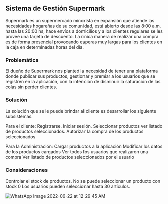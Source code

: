 ## Sistema de Gestión Supermark

Supermark es un supermercado minorista en expansión que atiende las necesidades hogareñas de su comunidad, está abierto desde las 8:00 a.m. hasta las 20:00 hs, hace envíos a domicilios y a los clientes regulares se les provee una tarjeta de descuento. La única manera de realizar una compra es de forma presencial provocando esperas muy largas para los clientes en la caja en determinadas horas del día.

### Problemática

El dueño de Supermark nos planteó la necesidad de tener una plataforma donde publicar sus productos, gestionar y premiar a los usuarios que se registren en la aplicación, con la intención de disminuir la saturación de las colas sin perder clientes.

### Solución

La solución que se le puede brindar al cliente es desarrollar los siguiente subsistemas.


Para el cliente:
Registrarse.
Iniciar sesión.
Seleccionar productos
ver  listado de productos seleccionados.
Autorizar la compra de los productos seleccionados

Para la Administración:
Cargar productos a la aplicación
Modificar los datos de los productos cargados
Ver todos los usuarios que realizaron una compra
Ver listado de productos seleccionados por el usuario


### Consideraciones
Controlar el stock de productos.
No se puede seleccionar un producto con stock 0
Los usuarios pueden seleccionar hasta 30 artículos.

![WhatsApp Image 2022-06-22 at 12 29 45 AM]([https://user-images.githubusercontent.com/62077267/174937658-6631953d-8bfd-44b5-9691-97e7139434de.jpeg](https://user-images.githubusercontent.com/62077267/177408598-ed1a047c-de16-4b26-97e8-f60b85b1be89.png))
